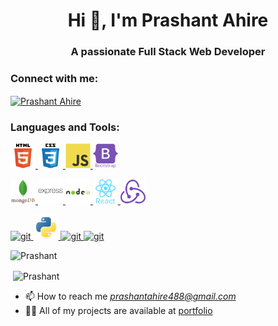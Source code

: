 <!-- ### Hi there 👋


*Prashantahire488/Prashantahire488* is a ✨ special ✨ repository because its README.md (this file) appears on your GitHub profile.

Here are some ideas to get you started:

- 🔭 I’m currently working on ...
- 🌱 I’m currently learning ...
- 👯 I’m looking to collaborate on ...
- 🤔 I’m looking for help with ...
- 💬 Ask me about ...
- 📫 How to reach me: ...
- 😄 Pronouns: ...
- ⚡️ Fun fact: ...
-->


<h1 align="center">Hi 👋, I'm Prashant Ahire</h1>
<h3 align="center">A passionate Full Stack Web Developer</h3>

<!--
- 🔭 I’m currently working on ...
- 🌱 I’m currently learning ...
- 👯 I’m looking to collaborate on ...
- 🤔 I’m looking for help with ...
- 💬 Ask me about ...
- 📫 How to reach me: ...
- 😄 Pronouns: ...
- ⚡️ Fun fact: ...
-->

<h3 align="left">Connect with me:</h3>
<p align="left">
  <a href="https://www.linkedin.com/in/prashant-ahire-570286210/" target="blank"><img align="center" src="https://raw.githubusercontent.com/rahuldkjain/github-profile-readme-generator/master/src/images/icons/Social/linked-in-alt.svg" alt="Prashant Ahire" height="30" width="40" /></a>
</p>


<h3 align="left">Languages and Tools:</h3>

<p align="left"> 
  <a href="https://www.w3.org/html/" target="_blank" rel="noreferrer">
    <img src="https://raw.githubusercontent.com/devicons/devicon/master/icons/html5/html5-original-wordmark.svg" alt="html5" width="40" height="40"/>
  </a>
  
  <a href="https://www.w3schools.com/css/" target="_blank" rel="noreferrer"> 
    <img src="https://raw.githubusercontent.com/devicons/devicon/master/icons/css3/css3-original-wordmark.svg" alt="css3" width="40" height="40"/>
  </a>
  
  <a href="https://developer.mozilla.org/en-US/docs/Web/JavaScript" target="_blank" rel="noreferrer"> 
    <img src="https://raw.githubusercontent.com/devicons/devicon/master/icons/javascript/javascript-original.svg" alt="javascript" width="40" height="40"/>
  </a>
  
  <a href="https://getbootstrap.com" target="_blank" rel="noreferrer"> 
    <img src="https://raw.githubusercontent.com/devicons/devicon/master/icons/bootstrap/bootstrap-plain-wordmark.svg" alt="bootstrap" width="40" height="40"/> 
  </a>   
</p> 

<p align="left">
  
  <a href="https://www.mongodb.com/" target="_blank" rel="noreferrer"> 
    <img src="https://raw.githubusercontent.com/devicons/devicon/master/icons/mongodb/mongodb-original-wordmark.svg" alt="mongodb" width="40" height="40"/>
  </a>

  <a href="https://expressjs.com" target="_blank" rel="noreferrer"> 
    <img src="https://raw.githubusercontent.com/devicons/devicon/master/icons/express/express-original-wordmark.svg" alt="express" width="40" height="40"/>
  </a>

  <a href="https://nodejs.org" target="_blank" rel="noreferrer"> 
    <img src="https://raw.githubusercontent.com/devicons/devicon/master/icons/nodejs/nodejs-original-wordmark.svg" alt="nodejs" width="40" height="40"/> 
  </a>
  
  <a href="https://reactjs.org/" target="_blank" rel="noreferrer">
    <img src="https://raw.githubusercontent.com/devicons/devicon/master/icons/react/react-original-wordmark.svg" alt="react" width="40" height="40"/>
  </a>
  
  <a href="https://redux.js.org" target="_blank" rel="noreferrer"> 
    <img src="https://raw.githubusercontent.com/devicons/devicon/master/icons/redux/redux-original.svg" alt="redux" width="40" height="40"/> 
  </a>
</p>

<p align="left">
  <a href="https://git-scm.com/" target="_blank" rel="noreferrer"> 
    <img src="https://www.vectorlogo.zone/logos/git-scm/git-scm-icon.svg" alt="git" width="40" height="40"/>
  </a> 

  <a href="https://www.python.org" target="_blank" rel="noreferrer"> 
    <img src="https://raw.githubusercontent.com/devicons/devicon/master/icons/python/python-original.svg" alt="python" width="40" height="40"/> 
  </a> 
  
  <a href="https://learning.postman.com/docs" target="_blank" rel="noreferrer">
  

  <img src="https://www.vectorlogo.zone/logos/getpostman/getpostman-icon.svg" alt="git" width="40" height="40"/> 
  </a>
  
  <a href="https://code.visualstudio.com/" target="_blank" rel="noreferrer">
    <img src="https://www.vectorlogo.zone/logos/visualstudio_code/visualstudio_code-icon.svg" alt="git" width="40" height="40"/>
  </a>
</p>

<p>
  <img align="left" src="https://github-readme-stats.vercel.app/api/top-langs?username=prashantahire488&show_icons=true&locale=en&layout=compact" alt="Prashant" />
</p>
</br>

<p>&nbsp;<img align="center" src="https://github-readme-stats.vercel.app/api?username=prashantahire488&show_icons=true&locale=en" alt="Prashant" /></p>

- 📫 How to reach me *prashantahire488@gmail.com*
- 👨‍💻 All of my projects are available at [portfolio](Portfolio)